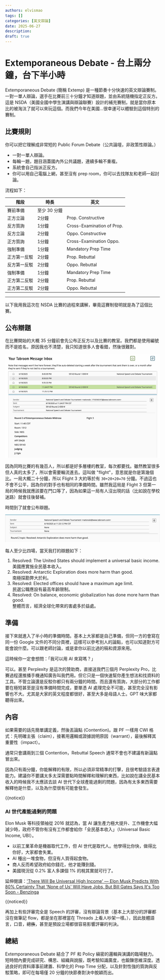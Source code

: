 ```yaml
---
authors: elvismao
tags: []
categories: [英文辯論]
date: 2025-06-27
description: 
draft: true
---
```


# Extemporaneous Debate - 台上兩分鐘，台下半小時

Extemporaneous Debate (簡稱 Extemp) 是一種節奏十分快速的英文辯論賽制。一對一單人辯論，選手在比賽前三十分鐘才知道辯題，並由系統隨機指定正反方。這是 NSDA（美國全國中學生演講與辯論聯賽）設計的補充賽制，就是當你原本比的被淘汰了就可以來玩這個。而我們今年在美國...很幸運可以體驗到這個特別的賽制。

## 比賽規則

你可以把它理解成非常短的 Public Forum Debate（公共論壇，非政策性辯論。）

* 一對一單人辯論。
* 每輪一題，題目涵蓋國內外公共議題，連續多輪不重複。
* 系統會自己指派正反方。
* 你可以用自己電腦上網，甚至沒有 prep room，你可以去找隊友和老師一起討論。

流程如下：

階段 | 時長 | 英文
--- | --- | ---
賽前準備 | 至少 30 分鐘 | 
正方立論 | 2分鐘 | Prop. Constructive 
反方質詢 | 1分鐘 | Cross-Examination of Prop.
反方立論 | 2分鐘 | Oppo. Constructive
正方質詢 | 1分鐘 | Cross-Examination Oppo.
強制準備 | 1分鐘 | Mandatory Prep Time
正方第一反駁 | 2分鐘 | Prop. Rebuttal
反方第一反駁 | 2分鐘 | Oppo. Rebuttal
強制準備 | 1分鐘 | Mandatory Prep Time
正方第二反駁 | 2分鐘 | Prop. Rebuttal
正方第二反駁 | 2分鐘 |  Oppo. Rebuttal

---


以下我用我這次在 NSDA 比賽的過程來講解，畢竟這賽制發明就是為了這個比賽。

## 公布辯題

在比賽開始的大概 35 分鐘前會先公布正反方以及比賽的教室。我們都是使用編號而不是姓名，原因我也不清楚，我只知道很多人會看錯，然後很難對。


![Extemp 公布分組](room.webp)


因為同時比賽的有幾百人，所以都是好多層樓的教室，每次都要找。雖然教室很多但人真的太多了，所以會需要輪流進去。這叫做 "flight"，意思就是你是第幾個比。一局大概二十分鐘，所以 Flight 3 大約等於有 `30+20+20=70` 分鐘。不過這也不會不公平，因為你的對手也有相同的準備時間。雖然我這局是 Flight 3 但第一局的時候我就應該要在門口等了，因為如果這一局有人沒出現的話（比如說在學校迷路）就會往後替補。

時間到了就會公布辯題。

![Extemp 公布辯題](resolve.webp)


每人至少比四場，當天我打的辯題如下：

1. Resolved: The United States should implement a universal basic income.  
   美國應實施全民基本收入。
2. Resolved: Antarctic Exploration does more harm than good.  
   南極探勘弊大於利。
3. Resolved: Elected offices should have a maximum age limit.  
   民選公職應設有最高年齡限制。
4. Resolved: On balance, economic globalization has done more harm than good.  
   整體而言，經濟全球化帶來的害處多於益處。

## 準備

接下來就進入了半小時的準備時間。基本上大家都是自己準備，但同一方的會寫在同一份 Google 文件的不同分頁裡，這樣可以參考別人的論點，也可以知道對方可能會說什麼。可以跟老師討論，或是拿你以前比過的稿和資源來用。

這時候你一定會想問：「我可以用 AI 來寫嗎？」

可以。甚至 Perplexity 是這次的贊助商，直接送我們三個月 Perplexity Pro，比賽過程還推播手機通知廣告叫我們用。但它只是一個快速幫你產生想法和找資料的工具。不管立論還是反駁你都只有兩分鐘的時間。而且還有質詢，大部分的工作都要在極短甚至是沒有準備時間完成，要單憑 AI 處理完全不可能，甚至完全沒有影響也不大。尤其是大家的英文程度都很好，甚至大多是母語人士。GPT 味大家都聽得出來。

## 內容

如果需要的話先簡單講定義，然後丟論點 (Contention)。跟 PF 一樣用 CWI 格式：先明確主張（claim），接著用邏輯或證據說明原因（warrant），最後解釋其重要性（impact）。

通常只會講兩到三個 Contention，Rebuttal Speech 通常不會也不建議有新論點冒出來。

因為只有兩分鐘，你能解釋的有限，所以必須非常精準的打擊，且很考驗語言表達能力。建議你不要講太多太深需要點時間解釋和理解的東西，比如說在講全民基本收入的時候我不太應該去談 AI 世代下全球產能過剩的問題，因為有太多東西需要解釋他是什麼，以及為什麼很有可能會發生。


{{notice}}

### AI 世代產能過剩的問題

Elon Musk 等科技領袖從 2016 就認為，當 AI 讓生產力極大提升、工作機會大幅減少時，政府不管你有沒有工作都會給你「全民基本收入」（Universal Basic Income, UBI）。

* 以前工業革命是機器取代工作，但 AI 世代是取代人。他學得比你快，做得比你好，大家都會失業。
* AI 種出一堆食物，但沒有人買得起食物。
* 商人反而希望政府給你錢花，他才能賺到錢。
* 美國現況從 0.2% 富人多課個 1% 的稅其實就可行了。

延伸閱讀：['There Will Be Universal High Income' — Elon Musk Predicts With 80% Certainty That 'None of Us' Will Have Jobs, But Bill Gates Says It's Too Soon - Benzinga](https://finance.yahoo.com/news/universal-high-income-elon-musk-160056830.html)

{{noticed}}


再加上有些評審完全是 Speech 的評審，沒有辯論背景（基本上大部分的評審都沒在做筆記 flow，都是坐在那裡當在 Threads 上看人吵架一樣。），因此肢體語言，口音，~~總族~~，甚至是預設立場都很容易影響評審的判決。

## 總結

Extemporaneous Debate 結合了 PF 和 Policy 縝密的邏輯與演講的臨場魅力。短時間內要完成研究、構思、組織與說服，既考驗知識廣度，也鍛鍊思維深度。透過良好的資料庫事前建置、科學化的 Prep Time 分配，以及針對性強的質詢與反駁策略，即可在每場僅 20 分鐘的快節奏對決中脫穎而出。
